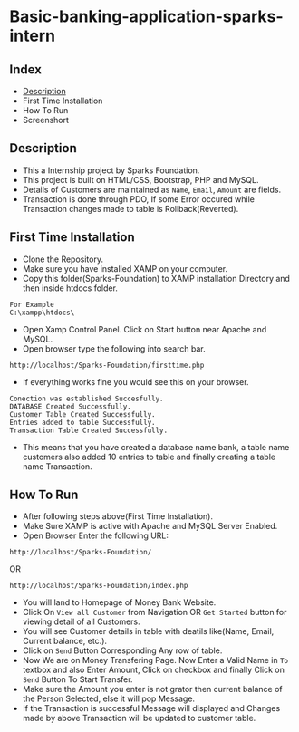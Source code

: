 # Basic-banking-application-sparks-intern
## Index
- [Description](#Description)
- First Time Installation
- How To Run
- Screenshort

## Description
- This a Internship project by Sparks Foundation.
- This project is built on HTML/CSS, Bootstrap, PHP and MySQL.
- Details of Customers are maintained as `Name`, `Email`, `Amount` are fields.
- Transaction is done through PDO, If some Error occured while Transaction changes made to table is Rollback(Reverted).  

## First Time Installation
- Clone the Repository.
- Make sure you have installed XAMP on your computer.
- Copy this folder(Sparks-Foundation) to XAMP installation Directory and then inside htdocs folder.

```
For Example
C:\xampp\htdocs\
```
- Open Xamp Control Panel. Click on Start button near Apache and MySQL.
- Open browser type the following into search bar.
```
http://localhost/Sparks-Foundation/firsttime.php
```
- If everything works fine you would see this on your browser.
```
Conection was established Succesfully.
DATABASE Created Successfully.
Customer Table Created Successfully.
Entries added to table Successfully.
Transaction Table Created Successfully.
```
- This means that you have created a database name bank, a table name customers also added 10 entries to table and finally creating a table name Transaction.

## How To Run
- After following steps above(First Time Installation).
- Make Sure XAMP is active with Apache and MySQL Server Enabled.
- Open Browser Enter the following URL:
```
http://localhost/Sparks-Foundation/
```
OR
```
http://localhost/Sparks-Foundation/index.php
```
- You will land to Homepage of Money Bank Website.
- Click On `View all Customer` from Navigation OR `Get Started` button for viewing detail of all Customers.
- You will see Customer details in table with deatils like(Name, Email, Current balance, etc.).
- Click on `Send` Button Corresponding Any row of table.
- Now We are on Money Transfering Page. Now Enter a Valid Name in `To` textbox and also Enter Amount, Click on checkbox and finally Click on `Send` Button To Start Transfer.
- Make sure the Amount you enter is not grator then current balance of the Person Selected, else it will pop Message.
- If the Transaction is successful Message will displayed and Changes made by above Transaction will be updated to customer table. 
